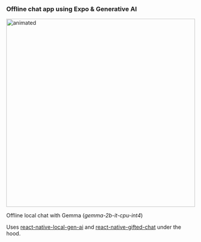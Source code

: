 ### Offline chat app using Expo & Generative AI

<p align="left">
  <img height="500" wisth="40"  src="https://github.com/nagaraj-real/expo-chat-llm/assets/17967313/2740ea91-e566-4754-8b5d-9b86765aeb87" alt="animated" />
</p>

Offline local chat with Gemma (*gemma-2b-it-cpu-int4*)

Uses [react-native-local-gen-ai](https://www.npmjs.com/package/react-native-local-gen-ai) and [react-native-gifted-chat](https://github.com/FaridSafi/react-native-gifted-chat) under the hood.
